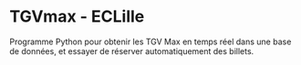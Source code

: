 # TGVmax - ECLille
Programme Python pour obtenir les TGV Max en temps réel dans une base de données, et essayer de réserver automatiquement des billets.
